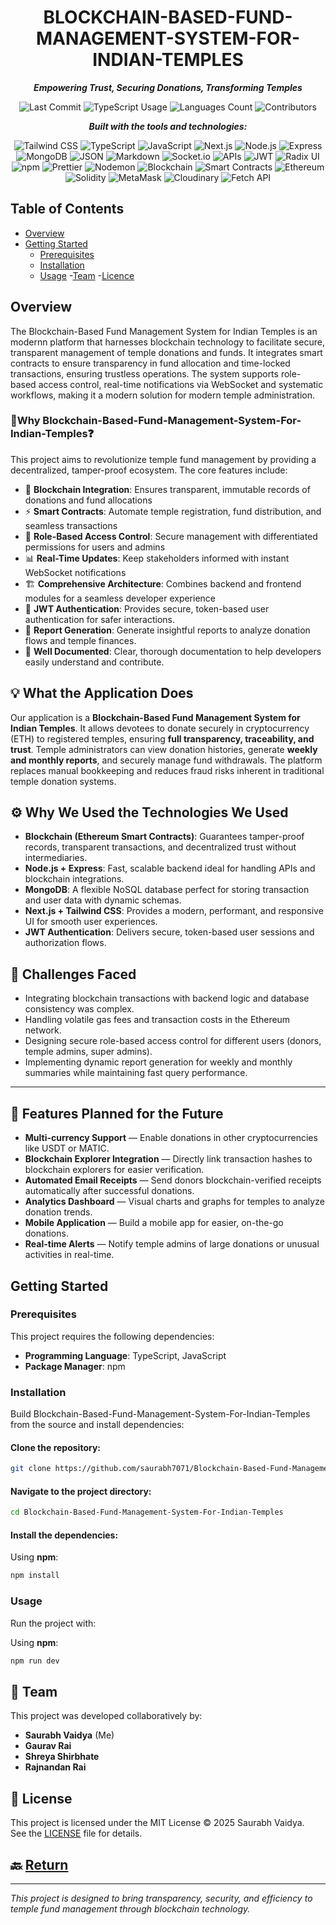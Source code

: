 <div align="center">

# BLOCKCHAIN-BASED-FUND-MANAGEMENT-SYSTEM-FOR-INDIAN-TEMPLES

**_Empowering Trust, Securing Donations, Transforming Temples_**

![Last Commit](https://img.shields.io/github/last-commit/saurabh7071/Blockchain-Based-Fund-Management-System-For-Indian-Temples?style=for-the-badge&logo=github&logoColor=white)
![TypeScript Usage](https://img.shields.io/github/languages/top/saurabh7071/Blockchain-Based-Fund-Management-System-For-Indian-Temples?style=for-the-badge&logo=typescript&logoColor=white)
![Languages Count](https://img.shields.io/github/languages/count/saurabh7071/Blockchain-Based-Fund-Management-System-For-Indian-Temples?style=for-the-badge&logo=polyglot&logoColor=white)
![Contributors](https://img.shields.io/github/contributors/saurabh7071/Blockchain-Based-Fund-Management-System-For-Indian-Temples?style=for-the-badge&logo=people&logoColor=white)


**_Built with the tools and technologies:_**

![Tailwind CSS](https://img.shields.io/badge/Tailwind_CSS-06B6D4?style=flat-square&logo=tailwindcss&logoColor=white)
![TypeScript](https://img.shields.io/badge/TypeScript-3178C6?style=flat-square&logo=typescript&logoColor=white)
![JavaScript](https://img.shields.io/badge/JavaScript-F7DF1E?style=flat-square&logo=javascript&logoColor=black)
![Next.js](https://img.shields.io/badge/Next.js-000000?style=flat-square&logo=next.js&logoColor=white)
![Node.js](https://img.shields.io/badge/Node.js-339933?style=flat-square&logo=nodedotjs&logoColor=white)
![Express](https://img.shields.io/badge/Express-000000?style=flat-square&logo=express&logoColor=white)
![MongoDB](https://img.shields.io/badge/MongoDB-4EA94B?style=flat-square&logo=mongodb&logoColor=white)
![JSON](https://img.shields.io/badge/JSON-000000?style=flat-square&logo=json&logoColor=white)
![Markdown](https://img.shields.io/badge/Markdown-000000?style=flat-square&logo=markdown&logoColor=white)
![Socket.io](https://img.shields.io/badge/Socket.io-010101?style=flat-square&logo=socket.io&logoColor=white)
![APIs](https://img.shields.io/badge/APIs-FF6F00?style=flat-square&logo=api&logoColor=white)
![JWT](https://img.shields.io/badge/JWT-000000?style=flat-square&logo=jsonwebtokens&logoColor=white)
![Radix UI](https://img.shields.io/badge/Radix_UI-0E0E52?style=flat-square&logo=radixui&logoColor=white)
![npm](https://img.shields.io/badge/npm-CB3837?style=flat-square&logo=npm&logoColor=white)
![Prettier](https://img.shields.io/badge/Prettier-F7B93E?style=flat-square&logo=prettier&logoColor=black)
![Nodemon](https://img.shields.io/badge/Nodemon-76D04B?style=flat-square&logo=nodemon&logoColor=white)
![Blockchain](https://img.shields.io/badge/Blockchain-123962?style=flat-square&logo=blockchain.com&logoColor=white)
![Smart Contracts](https://img.shields.io/badge/Smart_Contracts-F16822?style=flat-square&logo=ethereum&logoColor=white)
![Ethereum](https://img.shields.io/badge/Ethereum-3C3C3D?style=flat-square&logo=ethereum&logoColor=white)
![Solidity](https://img.shields.io/badge/Solidity-363636?style=flat-square&logo=solidity&logoColor=white)
![MetaMask](https://img.shields.io/badge/MetaMask-F6851B?style=flat-square&logo=metamask&logoColor=white)
![Cloudinary](https://img.shields.io/badge/Cloudinary-3448C5?style=flat-square&logo=cloudinary&logoColor=white)
![Fetch API](https://img.shields.io/badge/Fetch_API-FFCA28?style=flat-square&logo=javascript&logoColor=black)



</div>

<div align="left">

## Table of Contents

- [Overview](#overview)
- [Getting Started](#getting-started)
  - [Prerequisites](#prerequisites)
  - [Installation](#installation)
  - [Usage](#usage)
-[Team](#team)
-[Licence](#licence)

</div>

<div align="left">

## Overview

The Blockchain-Based Fund Management System for Indian Temples is an modernn platform that harnesses blockchain technology to facilitate secure, transparent management of temple donations and funds. It integrates smart contracts to ensure transparency in fund allocation and time-locked transactions, ensuring trustless operations. The system supports role-based access control, real-time notifications via WebSocket and systematic workflows, making it a modern solution for modern temple administration.

### 📌**Why Blockchain-Based-Fund-Management-System-For-Indian-Temples**❓
This project aims to revolutionize temple fund management by providing a decentralized, tamper-proof ecosystem. The core features include:

- 🔗 **Blockchain Integration**: Ensures transparent, immutable records of donations and fund allocations
- ⚡ **Smart Contracts**: Automate temple registration, fund distribution, and seamless transactions
- 🎯 **Role-Based Access Control**: Secure management with differentiated permissions for users and admins
- 📊 **Real-Time Updates**: Keep stakeholders informed with instant WebSocket notifications
- 🏗️ **Comprehensive Architecture**: Combines backend and frontend modules for a seamless developer experience
- 🔐 **JWT Authentication**: Provides secure, token-based user authentication for safer interactions.
- 📄 **Report Generation**: Generate insightful reports to analyze donation flows and temple finances.
- 📝 **Well Documented**: Clear, thorough documentation to help developers easily understand and contribute.

## 💡 **What the Application Does**

Our application is a **Blockchain-Based Fund Management System for Indian Temples**. It allows devotees to donate securely in cryptocurrency (ETH) to registered temples, ensuring **full transparency, traceability, and trust**. Temple administrators can view donation histories, generate **weekly and monthly reports**, and securely manage fund withdrawals. The platform replaces manual bookkeeping and reduces fraud risks inherent in traditional temple donation systems.

## ⚙️ **Why We Used the Technologies We Used**

- **Blockchain (Ethereum Smart Contracts)**: Guarantees tamper-proof records, transparent transactions, and decentralized trust without intermediaries.
- **Node.js + Express**: Fast, scalable backend ideal for handling APIs and blockchain integrations.
- **MongoDB**: A flexible NoSQL database perfect for storing transaction and user data with dynamic schemas.
- **Next.js + Tailwind CSS**: Provides a modern, performant, and responsive UI for smooth user experiences.
- **JWT Authentication**: Delivers secure, token-based user sessions and authorization flows.

## 🚧 Challenges Faced

- Integrating blockchain transactions with backend logic and database consistency was complex.
- Handling volatile gas fees and transaction costs in the Ethereum network.
- Designing secure role-based access control for different users (donors, temple admins, super admins).
- Implementing dynamic report generation for weekly and monthly summaries while maintaining fast query performance.

---

## 🌟 Features Planned for the Future

- **Multi-currency Support** — Enable donations in other cryptocurrencies like USDT or MATIC.
- **Blockchain Explorer Integration** — Directly link transaction hashes to blockchain explorers for easier verification.
- **Automated Email Receipts** — Send donors blockchain-verified receipts automatically after successful donations.
- **Analytics Dashboard** — Visual charts and graphs for temples to analyze donation trends.
- **Mobile Application** — Build a mobile app for easier, on-the-go donations.
- **Real-time Alerts** — Notify temple admins of large donations or unusual activities in real-time.

</div>

<div align="left">

## Getting Started

### Prerequisites
This project requires the following dependencies:

- **Programming Language**: TypeScript, JavaScript
- **Package Manager**: npm

### Installation
Build Blockchain-Based-Fund-Management-System-For-Indian-Temples from the source and install dependencies:

#### Clone the repository:
```bash
git clone https://github.com/saurabh7071/Blockchain-Based-Fund-Management-System-For-Indian-Temples.git
```

#### Navigate to the project directory:
```bash
cd Blockchain-Based-Fund-Management-System-For-Indian-Temples
```

#### Install the dependencies:
Using **npm**:
```bash
npm install
```

### Usage

Run the project with:

Using **npm**:
```bash
npm run dev
```

## 👥 Team

This project was developed collaboratively by:

- **Saurabh Vaidya** (Me)
- **Gaurav Rai**
- **Shreya Shirbhate**
- **Rajnandan Rai**

## 📄 License

This project is licensed under the MIT License © 2025 Saurabh Vaidya.  
See the [LICENSE](./LICENSE) file for details.



## 🔙 [Return](#table-of-contents)

---

*This project is designed to bring transparency, security, and efficiency to temple fund management through blockchain technology.*

</div>
